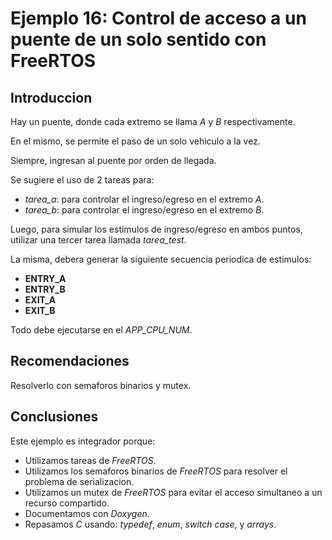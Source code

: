 # Ejemplo 16: Control de acceso a un puente de un solo sentido con FreeRTOS

## Introduccion

Hay un puente, donde cada extremo se llama _A_ y _B_ respectivamente.

En el mismo, se permite el paso de un solo vehiculo a la vez.

Siempre, ingresan al puente por orden de llegada.

Se sugiere el uso de 2 tareas para:

- _tarea_a_: para controlar el ingreso/egreso en el extremo _A_.
- _tarea_b_: para controlar el ingreso/egreso en el extremo _B_.

Luego, para simular los estimulos de ingreso/egreso en ambos puntos, utilizar una tercer tarea llamada _tarea_test_.

La misma, debera generar la siguiente secuencia periodica de estimulos:

- **ENTRY_A**
- **ENTRY_B**
- **EXIT_A**
- **EXIT_B**

Todo debe ejecutarse en el _APP_CPU_NUM_.

## Recomendaciones

Resolverlo con semaforos binarios y mutex.

## Conclusiones

Este ejemplo es integrador porque:

- Utilizamos tareas de _FreeRTOS_.
- Utilizamos los semaforos binarios de _FreeRTOS_ para resolver el problema de serializacion.
- Utilizamos un mutex de _FreeRTOS_ para evitar el acceso simultaneo a un recurso compartido.
- Documentamos con _Doxygen_.
- Repasamos _C_ usando: _typedef_, _enum_, _switch case_, y _arrays_.

